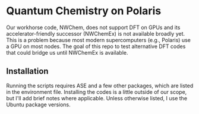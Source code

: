 # Quantum Chemistry on Polaris

Our workhorse code, NWChem, does not support DFT on GPUs and its accelerator-friendly successor (NWChemEx) is not available broadly yet.
This is a problem because most modern supercomputers (e.g., Polaris) use a GPU on most nodes.
The goal of this repo to test alternative DFT codes that could bridge us until NWChemEx is available.

## Installation

Running the scripts requires ASE and a few other packages, which are listed in the environment file. 
Installing the codes is a little outside of our scope, but I'll add brief notes where applicable.
Unless otherwise listed, I use the Ubuntu package versions.
